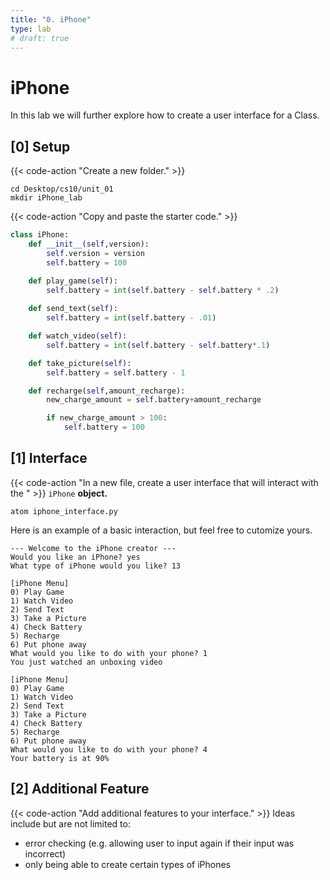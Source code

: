 ```yaml
---
title: "0. iPhone"
type: lab
# draft: true
---
```


# iPhone

In this lab we will further explore how to create a user interface for a Class. 

## [0] Setup

{{< code-action "Create a new folder." >}}

```shell
cd Desktop/cs10/unit_01
mkdir iPhone_lab
```

{{< code-action "Copy and paste the starter code." >}}

```python
class iPhone:
    def __init__(self,version):
        self.version = version
        self.battery = 100

    def play_game(self):
        self.battery = int(self.battery - self.battery * .2)
        
    def send_text(self):
        self.battery = int(self.battery - .01)

    def watch_video(self):
        self.battery = int(self.battery - self.battery*.1)

    def take_picture(self):
        self.battery = self.battery - 1

    def recharge(self,amount_recharge):
        new_charge_amount = self.battery+amount_recharge

        if new_charge_amount > 100:
            self.battery = 100
```

## [1] Interface

{{< code-action "In a new file, create a user interface that will interact with the " >}} `iPhone` **object.**
```shell
atom iphone_interface.py
```

Here is an example of a basic interaction, but feel free to cutomize yours.

```shell
--- Welcome to the iPhone creator ---
Would you like an iPhone? yes
What type of iPhone would you like? 13

[iPhone Menu]
0) Play Game
1) Watch Video
2) Send Text
3) Take a Picture
4) Check Battery
5) Recharge
6) Put phone away
What would you like to do with your phone? 1
You just watched an unboxing video

[iPhone Menu]
0) Play Game
1) Watch Video
2) Send Text
3) Take a Picture
4) Check Battery
5) Recharge
6) Put phone away
What would you like to do with your phone? 4
Your battery is at 90%
```

## [2] Additional Feature

{{< code-action "Add additional features to your interface." >}} Ideas include but are not limited to:
- error checking (e.g. allowing user to input again if their input was incorrect)
- only being able to create certain types of iPhones





